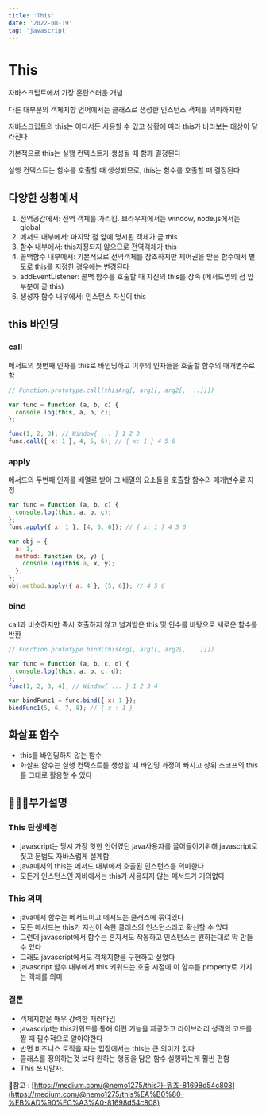 ```yaml
---
title: 'This'
date: '2022-08-19'
tag: 'javascript'
---
```


# This

자바스크립트에서 가장 혼란스러운 개념

다른 대부분의 객체지향 언어에서는 클래스로 생성한 인스턴스 객체를 의미하지만

자바스크립트의 this는 어디서든 사용할 수 있고 상황에 따라 this가 바라보는 대상이 달라진다

기본적으로 this는 실행 컨텍스트가 생성될 때 함께 결정된다

실행 컨텍스트는 함수를 호출할 때 생성되므로, this는 함수를 호출할 때 결정된다

## 다양한 상황에서

1. 전역공간에서: 전역 객체를 가리킴. 브라우저에서는 window, node.js에서는 global
2. 메서드 내부에서: 마지막 점 앞에 명시된 객체가 곧 this
3. 함수 내부에서: this지정되지 않으므로 전역객체가 this
4. 콜백함수 내부에서: 기본적으로 전역객체를 참조하지만 제어권을 받은 함수에서 별도로 this를 지정한 경우에는 변경된다
5. addEventListener: 콜백 함수를 호출할 때 자신의 this를 상속 (메서드명의 점 앞부분이 곧 this)
6. 생성자 함수 내부에서: 인스턴스 자신이 this

## this 바인딩

### call

메서드의 첫번째 인자를 this로 바인딩하고 이후의 인자들을 호출할 함수의 매개변수로함

```jsx
// Function.prototype.call(thisArg[, arg1[, arg2[, ...]]])

var func = function (a, b, c) {
  console.log(this, a, b, c);
};

func(1, 2, 3); // Window{ ... } 1 2 3
func.call({ x: 1 }, 4, 5, 6); // { x: 1 } 4 5 6
```

### apply

메서드의 두번째 인자를 배열로 받아 그 배열의 요소들을 호출할 함수의 매개변수로 지정

```jsx
var func = function (a, b, c) {
  console.log(this, a, b, c);
};
func.apply({ x: 1 }, [4, 5, 6]); // { x: 1 } 4 5 6

var obj = {
  a: 1,
  method: function (x, y) {
    console.log(this.a, x, y);
  },
};
obj.method.apply({ a: 4 }, [5, 6]); // 4 5 6
```

### bind

call과 비슷하지만 즉시 호출하지 않고 넘겨받은 this 및 인수를 바탕으로 새로운 함수를 반환

```jsx
// Function.prototype.bind(thisArg[, arg1[, arg2[, ...]]])

var func = function (a, b, c, d) {
  console.log(this, a, b, c, d);
};
func(1, 2, 3, 4); // Window{ ... } 1 2 3 4

var bindFunc1 = func.bind({ x: 1 });
bindFunc1(5, 6, 7, 8); // { x : 1 }
```

## 화살표 함수

- this를 바인딩하지 않는 함수
- 화살표 함수는 실행 컨텍스트를 생성할 때 바인딩 과정이 빠지고 상위 스코프의 this를 그대로 활용할 수 있다

## 💁🏻‍♀️부가설명

### This 탄생배경

- javascript는 당시 가장 핫한 언어였던 java사용자를 끌어들이기위해 javascript로 짓고 문법도 자바스럽게 설계함
- java에서의 this는 메서드 내부에서 호출된 인스턴스를 의미한다
- 모든게 인스턴스인 자바에서는 this가 사용되지 않는 메서드가 거의없다

### This 의미

- java에서 함수는 메서드이고 메서드는 클래스에 묶여있다
- 모든 메서드는 this가 자신이 속한 클래스의 인스턴스라고 확신할 수 있다
- 그런데 javascript에서 함수는 혼자서도 작동하고 인스턴스는 원하는대로 막 만들 수 있다
- 그래도 javascript에서도 객체지향을 구현하고 싶었다
- javascript 함수 내부에서 this 키워드는 호출 시점에 이 함수를 property로 가지는 객체를 의미

### 결론

- 객체지향은 매우 강력한 패러다임
- javascript는 this키워드를 통해 이런 기능을 제공하고 라이브러리 성격의 코드를 짤 때 필수적으로 알아야한다
- 반면 비즈니스 로직을 짜는 입장에서는 this는 큰 의미가 없다
- 클래스를 정의하는것 보다 원하는 행동을 담은 함수 실행하는게 훨씬 편함
- This 쓰지말자.

📔참고 : [https://medium.com/@nemo1275/this가-뭐죠-81698d54c808](https://medium.com/@nemo1275/this%EA%B0%80-%EB%AD%90%EC%A3%A0-81698d54c808)
